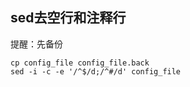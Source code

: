 ## sed去空行和注释行
提醒：先备份
```
cp config_file config_file.back
sed -i -c -e '/^$/d;/^#/d' config_file
```
